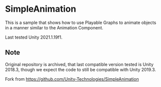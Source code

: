 # SimpleAnimation

This is a sample that shows how to use Playable Graphs to animate objects in a manner similar to the Animation Component. 

Last tested Unity 2021.1.19f1.

## Note
Original repository is archived, that last compatible version tested is Unity 2018.3, though we expect the code to still be compatible with Unity 2019.3.

Fork from https://github.com/Unity-Technologies/SimpleAnimation
